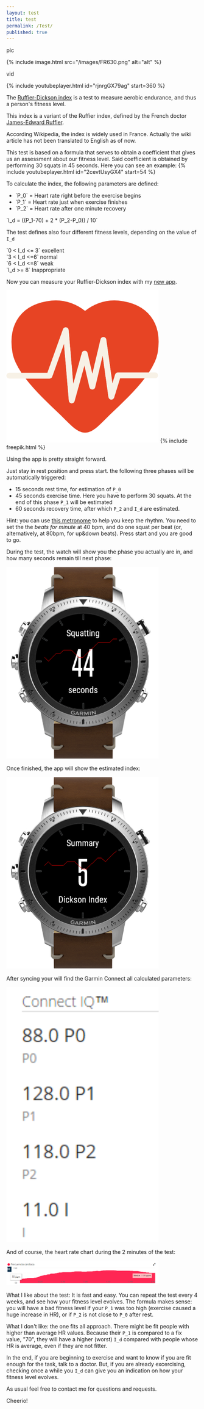 ```yaml
---
layout: test
title: test
permalink: /Test/
published: true
---
```


pic

{% include image.html src="/images/FR630.png" alt="alt" %}


vid

{% include youtubeplayer.html id="rjnrgGX79ag" start=360 %}

The [Ruffier-Dickson index](https://es.wikipedia.org/wiki/Test_de_Ruffier#Variante:_.C3.8Dndice_de_Ruffier-Dickson) is a test to measure aerobic endurance, and thus a person's fitness level.

This index is a variant of the Ruffier index, defined by the French doctor [James-Edward Ruffier](https://fr.wikipedia.org/wiki/James-Edward_Ruffier).

According Wikipedia, the index is widely used in France. Actually the wiki article has not been translated to English as of now. 

This test is based on a formula that serves to obtain a coefficient that gives us an assessment about our fitness level. Said coefficient is obtained by performing 30 squats in 45 seconds. Here you can see an example:
{% include youtubeplayer.html id="2cevtUsyGX4" start=54 %}

To calculate the index, the following parameters are defined:


- <div>`P_0` = Heart rate right before the exercise begins </div>
- <div>`P_1` = Heart rate just when exercise finishes </div>
- <div>`P_2` = Heart rate after one minute recovery </div>

<div>`I_d = ((P_1-70) + 2 * (P_2-P_0)) / 10`</div>

The test defines also four different fitness levels, depending on the value of `I_d`

<div>`0 < I_d <= 3` excellent </div>
<div>`3 < I_d <=6` normal </div>
<div>`6 < I_d <=8` weak </div>
<div>`I_d >= 8` Inappropriate </div>

Now you can measure your Ruffier-Dickson index with my [new app](https://apps.garmin.com/es-ES/apps/3448594e-c17a-4c78-8ccf-5ec0cb2d10be). 

<img src="/images/cardiogram_512.png" width="400">
{% include freepik.html %}


Using the app is pretty straight forward. 

Just stay in rest position and press start. the following three phases will be automatically triggered:


- 15 seconds rest time, for estimation of `P_0`
- 45 seconds exercise time. Here you have to perform 30 squats. At the end of this phase `P_1` will be estimated
- 60 seconds recovery time, after which `P_2` and `I_d` are estimated. 

Hint: you can use [this metronome](http://a.bestmetronome.com/) to help you keep the rhythm. You need to set the the *beats for minute* at 40 bpm, and do one squat per beat (or, alternatively, at 80bpm, for up&down beats). Press start and you are good to go. 

During the test, the watch will show you the phase you actually are in, and how many seconds remain till next phase:

<img src="/images/2017-02-13_04h16_30.png" width="400">


Once finished, the app will show the estimated index:

<img src="/images/2017-02-13_04h18_19.png" width="400">


After syncing your will find the Garmin Connect all calculated parameters:

<img src="/images/2017-02-13_04h57_02.png" width="400">


And of course, the heart rate chart during the 2 minutes of the test:

<img src="/images/2017-02-13_04h56_53.png" width="400">


What I like about the test: It is fast and easy. You can repeat the test every 4 weeks, and see how your fitness level evolves. 
The formula makes sense: you will have a bad fitness level if your `P_1` was too high (exercise caused a huge increase in HR), or if `P_2` is not close to `P_0` after rest. 

What I don't like: the one fits all approach. There might be fit people with higher than average HR values. Because their `P_1` is compared to a fix value, "70", they will have a higher (worst) `I_d` compared with people whose HR is average, even if they are not fitter. 

In the end, if you are beginning to exercise and want to know if you are fit enough for the task, talk to a doctor. 
But, if you are already excercising, checking once a while you `I_d` can give you an indication on how your fitness level evolves. 

As usual feel free to contact me for questions and requests. 

Cheerio!

